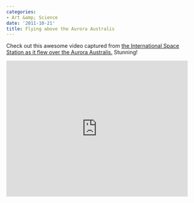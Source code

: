 ```yaml
---
categories:
- Art &amp; Science
date: '2011-10-21'
title: Flying above the Aurora Australis
---
```


Check out this awesome video captured from <a href="https://www.youtube.com/watch?v=3W25qp1lTCY">the International Space Station as it flew over the Aurora Australis.</a> Stunning!

<iframe class="alignc" width="480" height="360" src="https://www.youtube.com/embed/3W25qp1lTCY" frameborder="0" allowfullscreen></iframe>